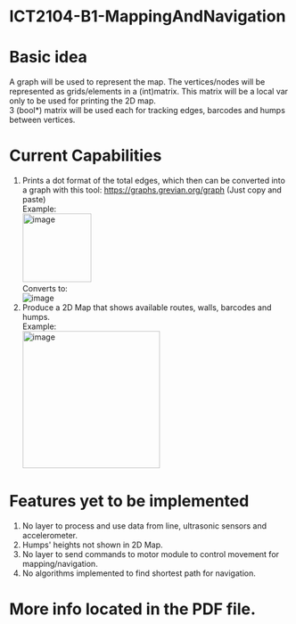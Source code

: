 # ICT2104-B1-MappingAndNavigation

# Basic idea
A graph will be used to represent the map. The vertices/nodes will be represented as grids/elements in a (int)matrix. This matrix will be a local var only to be used for printing the 2D map.<br>
3 (bool*) matrix will be used each for tracking edges, barcodes and humps between vertices.<br>

# Current Capabilities
1) Prints a dot format of the total edges, which then can be converted into a graph with this tool: https://graphs.grevian.org/graph (Just copy and paste)<br>
Example:<br>
<img width="123" alt="image" src="https://user-images.githubusercontent.com/93698724/197350751-34018022-9ae7-409d-9663-726affc9624d.png"><br>
Converts to:<br>
![image](https://user-images.githubusercontent.com/93698724/197350318-d0758162-660f-4b9d-8ea0-16ab3db19f8e.png)<br>
2) Produce a 2D Map that shows available routes, walls, barcodes and humps.<br>
Example:<br>
<img width="246" alt="image" src="https://user-images.githubusercontent.com/93698724/197350332-001c16e8-2ee0-4604-ac2d-a1e74d3f4042.png"><br>
# Features yet to be implemented
1) No layer to process and use data from line, ultrasonic sensors and accelerometer.
2) Humps' heights not shown in 2D Map.
3) No layer to send commands to motor module to control movement for mapping/navigation.
4) No algorithms implemented to find shortest path for navigation.


# More info located in the PDF file.
